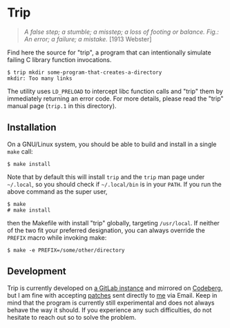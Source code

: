 Trip
====

> _A false step; a stumble; a misstep; a loss of footing or balance.
> Fig.: An error; a failure; a mistake._  [1913 Webster]

Find here the source for "trip", a program that can intentionally
simulate failing C library function invocations.

	$ trip mkdir some-program-that-creates-a-directory
	mkdir: Too many links

The utility uses `LD_PRELOAD` to intercept libc function calls and
"trip" them by immediately returning an error code.  For more details,
please read the "trip" manual page (`trip.1` in this directory).

Installation
------------

On a GNU/Linux system, you should be able to build and install in a
single `make` call:

	$ make install

Note that by default this will install `trip` and the `trip` man page
under `~/.local`, so you should check if `~/.local/bin` is in your
`PATH`.  If you run the above command as the super user,

	$ make
	# make install

then the Makefile with install "trip" globally, targeting
`/usr/local`.  If neither of the two fit your preferred designation,
you can always override the `PREFIX` macro while invoking make:

	$ make -e PREFIX=/some/other/directory

Development
-----------

Trip is currently developed on [a GitLab instance] and mirrored on
[Codeberg], but I am fine with accepting [patches] sent directly to
[me] via Email.  Keep in mind that the program is currently still
experimental and does not always behave the way it should.  If you
experience any such difficulties, do not hesitate to reach out so to
solve the problem.

[a GitLab instance]:
	https://gitlab.cs.fau.de/oj14ozun/trip/
[Codeberg]:
	https://codeberg.org/pkal/trip
[patches]:
	https://git-send-email.io/
[me]:
	https://wwwcip.cs.fau.de/~oj14ozun/#contact
